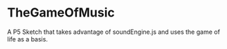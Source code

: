 # TheGameOfMusic
A P5 Sketch that takes advantage of soundEngine.js and uses the game of life as a basis.

